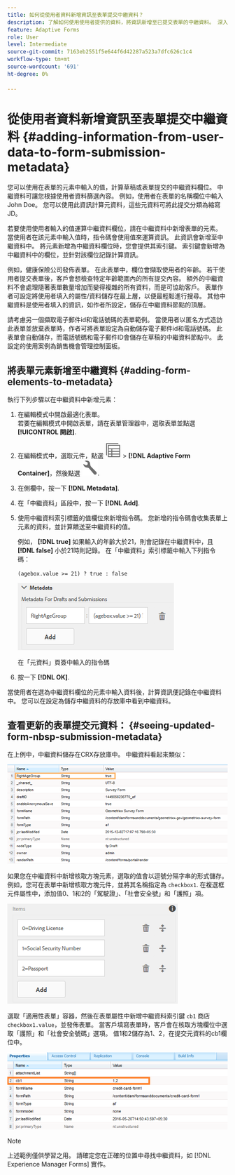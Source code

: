 ```yaml
---
title: 如何從使用者資料新增資訊至表單提交中繼資料？
description: 了解如何使用使用者提供的資料，將資訊新增至已提交表單的中繼資料。 深入了解如何在CRX存放庫中檢視更新的表單提交中繼資料。
feature: Adaptive Forms
role: User
level: Intermediate
source-git-commit: 7163eb2551f5e644f6d42287a523a7dfc626c1c4
workflow-type: tm+mt
source-wordcount: '691'
ht-degree: 0%

---
```



# 從使用者資料新增資訊至表單提交中繼資料 {#adding-information-from-user-data-to-form-submission-metadata}

您可以使用在表單的元素中輸入的值，計算草稿或表單提交的中繼資料欄位。 中繼資料可讓您根據使用者資料篩選內容。 例如，使用者在表單的名稱欄位中輸入John Doe。 您可以使用此資訊計算元資料，這些元資料可將此提交分類為縮寫JD。

若要使用使用者輸入的值運算中繼資料欄位，請在中繼資料中新增表單的元素。 當使用者在該元素中輸入值時，指令碼會使用值來運算資訊。 此資訊會新增至中繼資料中。 將元素新增為中繼資料欄位時，您會提供其索引鍵。 索引鍵會新增為中繼資料中的欄位，並針對該欄位記錄計算資訊。

例如，健康保險公司發佈表單。 在此表單中，欄位會擷取使用者的年齡。 若干使用者提交表單後，客戶會想檢查特定年齡範圍內的所有提交內容。 額外的中繼資料不會處理隨著表單數量增加而變得複雜的所有資料，而是可協助客戶。 表單作者可設定將使用者填入的屬性/資料儲存在最上層，以便最輕鬆進行搜尋。 其他中繼資料是使用者填入的資訊，如作者所設定，儲存在中繼資料節點的頂層。

請考慮另一個擷取電子郵件id和電話號碼的表單範例。 當使用者以匿名方式造訪此表單並放棄表單時，作者可將表單設定為自動儲存電子郵件id和電話號碼。 此表單會自動儲存，而電話號碼和電子郵件ID會儲存在草稿的中繼資料節點中。 此設定的使用案例為銷售機會管理控制面板。

## 將表單元素新增至中繼資料 {#adding-form-elements-to-metadata}

執行下列步驟以在中繼資料中新增元素：

1. 在編輯模式中開啟最適化表單。\
   若要在編輯模式中開啟表單，請在表單管理器中，選取表單並點選 **[!UICONTROL 開啟]**.
1. 在編輯模式中，選取元件，點選 ![欄位層級](assets/select_parent_icon.svg) > **[!DNL Adaptive Form Container]**，然後點選 ![cppr](assets/configure-icon.svg).
1. 在側欄中，按一下 **[!DNL Metadata]**.
1. 在「中繼資料」區段中，按一下 **[!DNL Add]**.
1. 使用中繼資料索引標籤的值欄位來新增指令碼。 您新增的指令碼會收集表單上元素的資料，並計算饋送至中繼資料的值。

   例如， **[!DNL true]** 如果輸入的年齡大於21，則會記錄在中繼資料中，且 **[!DNL false]** 小於21時則記錄。 在「中繼資料」索引標籤中輸入下列指令碼：

   `(agebox.value >= 21) ? true : false`

   ![中繼資料指令碼](assets/add-element-metadata.png)

   在「元資料」頁簽中輸入的指令碼

1. 按一下 **[!DNL OK]**.

當使用者在選為中繼資料欄位的元素中輸入資料後，計算資訊便記錄在中繼資料中。 您可以在設定為儲存中繼資料的存放庫中看到中繼資料。

## 查看更新的表單提交元資料： {#seeing-updated-form-nbsp-submission-metadata}

在上例中，中繼資料儲存在CRX存放庫中。 中繼資料看起來類似：

![中繼資料](assets/metadata_entry_new.png)

如果您在中繼資料中新增核取方塊元素，選取的值會以逗號分隔字串的形式儲存。 例如，您可在表單中新增核取方塊元件，並將其名稱指定為 `checkbox1`. 在複選框元件屬性中，添加值0、1和2的「駕駛證」、「社會安全號」和「護照」項。

![從核取方塊儲存多個值](assets/checkbox-metadata.png)

選取「適用性表單」容器，然後在表單屬性中新增中繼資料索引鍵 `cb1` 商店 `checkbox1.value`，並發佈表單。 當客戶填寫表單時，客戶會在核取方塊欄位中選取「護照」和「社會安全號碼」選項。 值1和2儲存為1、2，在提交元資料的cb1欄位中。

![核取方塊欄位中選取之多個值的中繼資料項目](assets/metadata-entry.png)

>[!NOTE]
>
>上述範例僅供學習之用。 請確定您在正確的位置中尋找中繼資料，如 [!DNL Experience Manager Forms] 實作。
